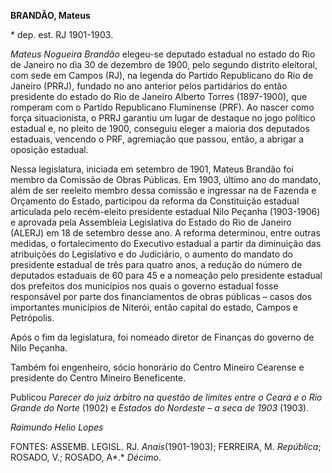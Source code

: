**BRANDÃO, Mateus**

\* dep. est. RJ 1901-1903.

*Mateus Nogueira Brandão* elegeu-se deputado estadual no estado do Rio
de Janeiro no dia 30 de dezembro de 1900, pelo segundo distrito
eleitoral, com sede em Campos (RJ), na legenda do Partido Republicano do
Rio de Janeiro (PRRJ), fundado no ano anterior pelos partidários do
então presidente do estado do Rio de Janeiro Alberto Torres (1897-1900),
que romperam com o Partido Republicano Fluminense (PRF). Ao nascer como
força situacionista, o PRRJ garantiu um lugar de destaque no jogo
político estadual e, no pleito de 1900, conseguiu eleger a maioria dos
deputados estaduais, vencendo o PRF, agremiação que passou, então, a
abrigar a oposição estadual.

Nessa legislatura, iniciada em setembro de 1901, Mateus Brandão foi
membro da Comissão de Obras Públicas. Em 1903, último ano do mandato,
além de ser reeleito membro dessa comissão e ingressar na de Fazenda e
Orçamento do Estado, participou da reforma da Constituição estadual
articulada pelo recém-eleito presidente estadual Nilo Peçanha
(1903-1906) e aprovada pela Assembleia Legislativa do Estado do Rio de
Janeiro (ALERJ) em 18 de setembro desse ano. A reforma determinou, entre
outras medidas, o fortalecimento do Executivo estadual a partir da
diminuição das atribuições do Legislativo e do Judiciário, o aumento do
mandato do presidente estadual de três para quatro anos, a redução do
número de deputados estaduais de 60 para 45 e a nomeação pelo presidente
estadual dos prefeitos dos municípios nos quais o governo estadual fosse
responsável por parte dos financiamentos de obras públicas – casos dos
importantes municípios de Niterói, então capital do estado, Campos e
Petrópolis.

Após o fim da legislatura, foi nomeado diretor de Finanças do governo de
Nilo Peçanha.

Também foi engenheiro, sócio honorário do Centro Mineiro Cearense e
presidente do Centro Mineiro Beneficente.

Publicou *Parecer do juiz árbitro na questão de limites entre o Ceará e
o Rio Grande do Norte* (1902) e *Estados do Nordeste* – *a seca de 1903*
(1903).

*Raimundo Helio Lopes*

FONTES: ASSEMB. LEGISL. RJ. *Anais*(1901-1903); FERREIRA, M.
*República*; ROSADO, V.; ROSADO, A*.* *Décimo*.
